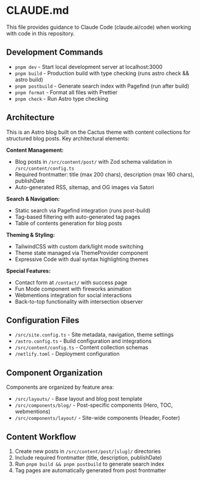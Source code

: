 # CLAUDE.md

This file provides guidance to Claude Code (claude.ai/code) when working with code in this repository.

## Development Commands

- `pnpm dev` - Start local development server at localhost:3000
- `pnpm build` - Production build with type checking (runs astro check && astro build)
- `pnpm postbuild` - Generate search index with Pagefind (run after build)
- `pnpm format` - Format all files with Prettier
- `pnpm check` - Run Astro type checking

## Architecture

This is an Astro blog built on the Cactus theme with content collections for structured blog posts. Key architectural elements:

**Content Management:**
- Blog posts in `/src/content/post/` with Zod schema validation in `/src/content/config.ts`
- Required frontmatter: title (max 200 chars), description (max 160 chars), publishDate
- Auto-generated RSS, sitemap, and OG images via Satori

**Search & Navigation:**
- Static search via Pagefind integration (runs post-build)
- Tag-based filtering with auto-generated tag pages
- Table of contents generation for blog posts

**Theming & Styling:**
- TailwindCSS with custom dark/light mode switching
- Theme state managed via ThemeProvider component
- Expressive Code with dual syntax highlighting themes

**Special Features:**
- Contact form at `/contact/` with success page
- Fun Mode component with fireworks animation
- Webmentions integration for social interactions
- Back-to-top functionality with intersection observer

## Configuration Files

- `/src/site.config.ts` - Site metadata, navigation, theme settings
- `/astro.config.ts` - Build configuration and integrations
- `/src/content/config.ts` - Content collection schemas
- `/netlify.toml` - Deployment configuration

## Component Organization

Components are organized by feature area:
- `/src/layouts/` - Base layout and blog post template
- `/src/components/blog/` - Post-specific components (Hero, TOC, webmentions)
- `/src/components/layout/` - Site-wide components (Header, Footer)

## Content Workflow

1. Create new posts in `/src/content/post/[slug]/` directories
2. Include required frontmatter (title, description, publishDate)
3. Run `pnpm build && pnpm postbuild` to generate search index
4. Tag pages are automatically generated from post frontmatter